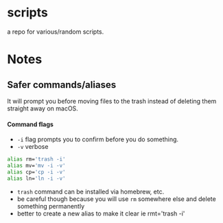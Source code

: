 # scripts

a repo for various/random scripts. 

# Notes

## Safer commands/aliases

It will prompt you before moving files to the trash instead of deleting them straight away on macOS.

#### Command flags

- `-i` flag prompts you to confirm before you do something.
- `-v` verbose

```sh
alias rm='trash -i'
alias mv='mv -i -v'
alias cp='cp -i -v'
alias ln='ln -i -v'
```

- `trash` command can be installed via homebrew, etc.
- be careful though because you will use `rm` somewhere else and delete something permanently
- better to create a new alias to make it clear ie rmt='trash -i'
